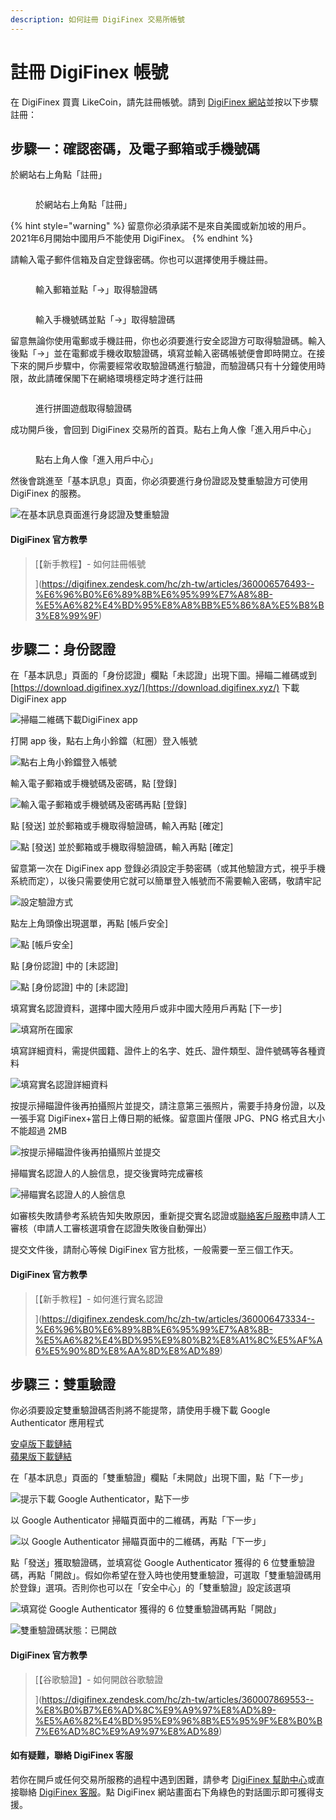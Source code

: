 ```yaml
---
description: 如何註冊 DigiFinex 交易所帳號
---
```


# 註冊 DigiFinex 帳號

在 DigiFinex 買賣 LikeCoin，請先註冊帳號。請到 [DigiFinex 網站](https://www.digifinex.com/)並按以下步驟註冊：

## 步驟一：確認密碼，及電子郵箱或手機號碼 <a href="#1" id="1"></a>

於網站右上角點「註冊」

<figure><img src="../../.gitbook/assets/digifinex-1.png" alt=""><figcaption><p>於網站右上角點「註冊」</p></figcaption></figure>

{% hint style="warning" %}
留意你必須承諾不是來自美國或新加坡的用戶。2021年6月開始中國用戶不能使用 DigiFinex。
{% endhint %}

請輸入電子郵件信箱及自定登錄密碼。你也可以選擇使用手機註冊。

<figure><img src="../../.gitbook/assets/digifinex-2.png" alt=""><figcaption><p>輸入郵箱並點「->」取得驗證碼</p></figcaption></figure>

<figure><img src="../../.gitbook/assets/digifinex-3.png" alt=""><figcaption><p>輸入手機號碼並點「->」取得驗證碼</p></figcaption></figure>

留意無論你使用電郵或手機註冊，你也必須要進行安全認證方可取得驗證碼。輸入後點「->」並在電郵或手機收取驗證碼，填寫並輸入密碼帳號便會即時開立。在接下來的開戶步驟中，你需要經常收取驗證碼進行驗證，而驗證碼只有十分鐘使用時限，故此請確保閣下在網絡環境穩定時才進行註冊

<figure><img src="../../.gitbook/assets/digifinex-4.png" alt=""><figcaption><p>進行拼圖遊戲取得驗證碼</p></figcaption></figure>

成功開戶後，會回到 DigiFinex 交易所的首頁。點右上角人像「進入用戶中心」

<figure><img src="../../.gitbook/assets/digifinex-5.png" alt=""><figcaption><p>點右上角人像「進入用戶中心」</p></figcaption></figure>

然後會跳進至「基本訊息」頁面，你必須要進行身份證認及雙重驗證方可使用 DigiFinex 的服務。

![在基本訊息頁面進行身認證及雙重驗證](../../.gitbook/assets/digifinex-6.png)

#### DigiFinex 官方教學

> [【新手教程】- 如何註冊帳號>>> ](https://digifinex.zendesk.com/hc/zh-tw/articles/360006576493--%E6%96%B0%E6%89%8B%E6%95%99%E7%A8%8B-%E5%A6%82%E4%BD%95%E8%A8%BB%E5%86%8A%E5%B8%B3%E8%99%9F)

## 步驟二：身份認證 <a href="#2" id="2"></a>

在「基本訊息」頁面的「身份認證」欄點「未認證」出現下圖。掃瞄二維碼或到 [https://download.digifinex.xyz/](https://download.digifinex.xyz/) 下載 DigiFinex app

![掃瞄二維碼下載DigiFinex app](../../.gitbook/assets/digifinex-11.png)

打開 app 後，點右上角小鈴鐺（紅圈）登入帳號

![點右上角小鈴鐺登入帳號](../../.gitbook/assets/digifinex-mobile-1.png)

輸入電子郵箱或手機號碼及密碼，點 \[登錄]

![輸入電子郵箱或手機號碼及密碼再點 \[登錄\]](../../.gitbook/assets/digifinex-mobile-2.png)

點 \[發送] 並於郵箱或手機取得驗證碼，輸入再點 \[確定]

![點 \[發送\] 並於郵箱或手機取得驗證碼，輸入再點 \[確定\]](../../.gitbook/assets/digifinex-mobile-3.png)

留意第一次在 DigiFinex app 登錄必須設定手勢密碼（或其他驗證方式，視乎手機系統而定），以後只需要使用它就可以簡單登入帳號而不需要輸入密碼，敬請牢記

![設定驗證方式](../../.gitbook/assets/digifinex-mobile-4.png)

點左上角頭像出現選單，再點 \[帳戶安全]

![點 \[帳戶安全\]](../../.gitbook/assets/digifinex-mobile-5.png)

點 \[身份認證] 中的 \[未認證]

![點 \[身份認證\] 中的 \[未認證\]](../../.gitbook/assets/digifinex-mobile-6.png)

填寫實名認證資料，選擇中國大陸用戶或非中國大陸用戶再點 \[下一步]

![填寫所在國家](../../.gitbook/assets/digifinex-mobile-7.png)

填寫詳細資料，需提供國籍、證件上的名字、姓氏、證件類型、證件號碼等各種資料

![填寫實名認證詳細資料](../../.gitbook/assets/digifinex-mobile-8.png)

按提示掃瞄證件後再拍攝照片並提交，請注意第三張照片，需要手持身份證，以及一張手寫 DigiFinex+當日上傳日期的紙條。留意圖片僅限 JPG、PNG 格式且大小不能超過 2MB

![按提示掃瞄證件後再拍攝照片並提交](../../.gitbook/assets/mceclip3.png)

掃瞄實名認證人的人臉信息，提交後實時完成審核

![掃瞄實名認證人的人臉信息](../../.gitbook/assets/实名认证原图5-60%图.jpg)

如審核失敗請參考系統告知失敗原因，重新提交實名認證或[聯絡客戶服務](https://digifinex.zendesk.com/hc/zh-cn/articles/360000525241-%E5%A6%82%E4%BD%95%E5%AF%BB%E6%B1%82D%E7%BD%91-Digifinex-vip-%E5%AE%A2%E6%9C%8D%E5%B8%AE%E5%8A%A9)申請人工審核（申請人工審核選項會在認證失敗後自動彈出）

提交文件後，請耐心等候 DigiFinex 官方批核，一般需要一至三個工作天。

#### DigiFinex 官方教學

> [【新手教程】- 如何進行實名認證>> ](https://digifinex.zendesk.com/hc/zh-tw/articles/360006473334--%E6%96%B0%E6%89%8B%E6%95%99%E7%A8%8B-%E5%A6%82%E4%BD%95%E9%80%B2%E8%A1%8C%E5%AF%A6%E5%90%8D%E8%AA%8D%E8%AD%89)

## 步驟三：雙重驗證 <a href="#3-google" id="3-google"></a>

你必須要設定雙重驗證碼否則將不能提幣，請使用手機下載  Google Authenticator 應用程式

[安卓版下載鏈結](https://play.google.com/store/apps/details?id=com.google.android.apps.authenticator2\&hl=zh\_TW)\
[蘋果版下載鏈結](https://apps.apple.com/hk/app/google-authenticator/id388497605)

在「基本訊息」頁面的「雙重驗證」欄點「未開啟」出現下圖，點「下一步」

![提示下載 Google Authenticator，點下一步](../../.gitbook/assets/digifinex-7.png)

以 Google Authenticator 掃瞄頁面中的二維碼，再點「下一步」

![以 Google Authenticator 掃瞄頁面中的二維碼，再點「下一步」](../../.gitbook/assets/digifinex-8.png)

點「發送」獲取驗證碼，並填寫從 Google Authenticator 獲得的 6 位雙重驗證碼，再點「開啟」。假如你希望在登入時也使用雙重驗證，可選取「雙重驗證碼用於登錄」選項。否則你也可以在「安全中心」的「雙重驗證」設定該選項

![填寫從 Google Authenticator 獲得的 6 位雙重驗證碼再點「開啟」](../../.gitbook/assets/digifinex-9.png)

![雙重驗證碼狀態：已開啟](../../.gitbook/assets/digifinex-10.png)

#### DigiFinex 官方教學

> [【谷歌驗證】- 如何開啟谷歌驗證>>> ](https://digifinex.zendesk.com/hc/zh-tw/articles/360007869553--%E8%B0%B7%E6%AD%8C%E9%A9%97%E8%AD%89-%E5%A6%82%E4%BD%95%E9%96%8B%E5%95%9F%E8%B0%B7%E6%AD%8C%E9%A9%97%E8%AD%89)

#### 如有疑難，聯絡 DigiFinex 客服

若你在開戶或任何交易所服務的過程中遇到困難，請參考 [DigiFinex 幫助中心](https://digifinex.zendesk.com/hc/zh-tw)或直接聯絡 [DigiFinex 客服](https://digifinex.zendesk.com/hc/zh-tw/articles/360000525241)。點 DigiFinex 網站畫面右下角綠色的對話圖示即可獲得支援。

